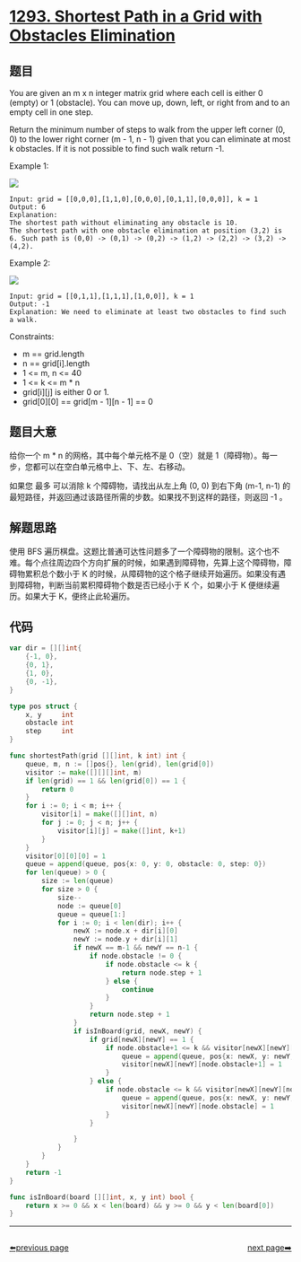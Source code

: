 # [1293. Shortest Path in a Grid with Obstacles Elimination](https://leetcode.com/problems/shortest-path-in-a-grid-with-obstacles-elimination/)



## 题目

You are given an m x n integer matrix grid where each cell is either 0 (empty) or 1 (obstacle). You can move up, down, left, or right from and to an empty cell in one step.

Return the minimum number of steps to walk from the upper left corner (0, 0) to the lower right corner (m - 1, n - 1) given that you can eliminate at most k obstacles. If it is not possible to find such walk return -1.



Example 1:


![](https://assets.leetcode.com/uploads/2021/09/30/short1-grid.jpg)
 

```
Input: grid = [[0,0,0],[1,1,0],[0,0,0],[0,1,1],[0,0,0]], k = 1
Output: 6
Explanation: 
The shortest path without eliminating any obstacle is 10.
The shortest path with one obstacle elimination at position (3,2) is 6. Such path is (0,0) -> (0,1) -> (0,2) -> (1,2) -> (2,2) -> (3,2) -> (4,2).
```

Example 2:

![](https://assets.leetcode.com/uploads/2021/09/30/short2-grid.jpg)

```
Input: grid = [[0,1,1],[1,1,1],[1,0,0]], k = 1
Output: -1
Explanation: We need to eliminate at least two obstacles to find such a walk.
```

Constraints:

- m == grid.length
- n == grid[i].length
- 1 <= m, n <= 40
- 1 <= k <= m * n
- grid[i][j] is either 0 or 1.
- grid[0][0] == grid[m - 1][n - 1] == 0



## 题目大意

给你一个 m * n 的网格，其中每个单元格不是 0（空）就是 1（障碍物）。每一步，您都可以在空白单元格中上、下、左、右移动。

如果您 最多 可以消除 k 个障碍物，请找出从左上角 (0, 0) 到右下角 (m-1, n-1) 的最短路径，并返回通过该路径所需的步数。如果找不到这样的路径，则返回 -1 。


## 解题思路

使用 BFS 遍历棋盘。这题比普通可达性问题多了一个障碍物的限制。这个也不难。每个点往周边四个方向扩展的时候，如果遇到障碍物，先算上这个障碍物，障碍物累积总个数小于 K 的时候，从障碍物的这个格子继续开始遍历。如果没有遇到障碍物，判断当前累积障碍物个数是否已经小于 K 个，如果小于 K 便继续遍历。如果大于 K，便终止此轮遍历。

## 代码

```go
var dir = [][]int{
	{-1, 0},
	{0, 1},
	{1, 0},
	{0, -1},
}

type pos struct {
	x, y     int
	obstacle int
	step     int
}

func shortestPath(grid [][]int, k int) int {
	queue, m, n := []pos{}, len(grid), len(grid[0])
	visitor := make([][][]int, m)
	if len(grid) == 1 && len(grid[0]) == 1 {
		return 0
	}
	for i := 0; i < m; i++ {
		visitor[i] = make([][]int, n)
		for j := 0; j < n; j++ {
			visitor[i][j] = make([]int, k+1)
		}
	}
	visitor[0][0][0] = 1
	queue = append(queue, pos{x: 0, y: 0, obstacle: 0, step: 0})
	for len(queue) > 0 {
		size := len(queue)
		for size > 0 {
			size--
			node := queue[0]
			queue = queue[1:]
			for i := 0; i < len(dir); i++ {
				newX := node.x + dir[i][0]
				newY := node.y + dir[i][1]
				if newX == m-1 && newY == n-1 {
					if node.obstacle != 0 {
						if node.obstacle <= k {
							return node.step + 1
						} else {
							continue
						}
					}
					return node.step + 1
				}
				if isInBoard(grid, newX, newY) {
					if grid[newX][newY] == 1 {
						if node.obstacle+1 <= k && visitor[newX][newY][node.obstacle+1] != 1 {
							queue = append(queue, pos{x: newX, y: newY, obstacle: node.obstacle + 1, step: node.step + 1})
							visitor[newX][newY][node.obstacle+1] = 1
						}
					} else {
						if node.obstacle <= k && visitor[newX][newY][node.obstacle] != 1 {
							queue = append(queue, pos{x: newX, y: newY, obstacle: node.obstacle, step: node.step + 1})
							visitor[newX][newY][node.obstacle] = 1
						}
					}

				}
			}
		}
	}
	return -1
}

func isInBoard(board [][]int, x, y int) bool {
	return x >= 0 && x < len(board) && y >= 0 && y < len(board[0])
}
```



----------------------------------------------
<div style="display: flex;justify-content: space-between;align-items: center;">
<p><a href="https://books.halfrost.com/leetcode/ChapterFour/1200~1299/1290.Convert-Binary-Number-in-a-Linked-List-to-Integer/">⬅️previous page</a></p>
<p><a href="https://books.halfrost.com/leetcode/ChapterFour/1200~1299/1295.Find-Numbers-with-Even-Number-of-Digits/">next page➡️</a></p>
</div>
